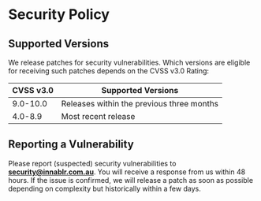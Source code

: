# Security Policy

## Supported Versions

We release patches for security vulnerabilities. Which versions are eligible for
receiving such patches depends on the CVSS v3.0 Rating:

| CVSS v3.0 | Supported Versions                        |
| --------- | ----------------------------------------- |
| 9.0-10.0  | Releases within the previous three months |
| 4.0-8.9   | Most recent release                       |


## Reporting a Vulnerability

Please report (suspected) security vulnerabilities to
**[security@innablr.com.au](mailto:security@innablr.com.au)**. You will receive a response from
us within 48 hours. If the issue is confirmed, we will release a patch as soon
as possible depending on complexity but historically within a few days.

